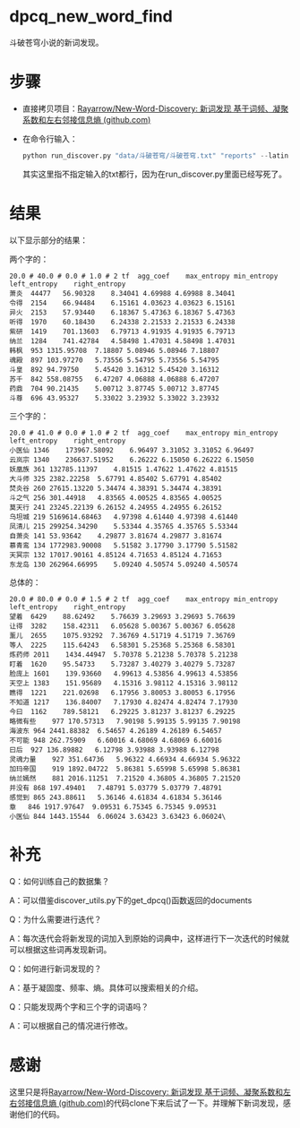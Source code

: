 # dpcq_new_word_find
斗破苍穹小说的新词发现。

# 步骤

- 直接拷贝项目：[Rayarrow/New-Word-Discovery: 新词发现 基于词频、凝聚系数和左右邻接信息熵 (github.com)](https://github.com/Rayarrow/New-Word-Discovery)

- 在命令行输入：

	```python
	python run_discover.py "data/斗破苍穹/斗破苍穹.txt" "reports" --latin 50 0 0 0 --bigram 20 80 0 1.5 --unigram_2 20 40 0 1 --unigram_3 20 41 0 1 --iteration 2 --verbose 2
	```

	其实这里指不指定输入的txt都行，因为在run_discover.py里面已经写死了。

# 结果

以下显示部分的结果：

两个字的：

```
20.0 # 40.0 # 0.0 # 1.0 # 2	tf	agg_coef	max_entropy	min_entropy	left_entropy	right_entropy
萧炎	44477	56.90328	8.34041	4.69988	4.69988	8.34041
令得	2154	66.94484	6.15161	4.03623	4.03623	6.15161
异火	2153	57.93440	6.18367	5.47363	6.18367	5.47363
听得	1970	60.18430	6.24338	2.21533	2.21533	6.24338
紫研	1419	701.13603	6.79713	4.91935	4.91935	6.79713
纳兰	1284	741.42784	4.58498	1.47031	4.58498	1.47031
韩枫	953	1315.95708	7.18807	5.08946	5.08946	7.18807
魂殿	897	103.97270	5.73556	5.54795	5.73556	5.54795
斗皇	892	94.79750	5.45420	3.16312	5.45420	3.16312
苏千	842	558.08755	6.47207	4.06888	4.06888	6.47207
药鼎	704	90.21435	5.00712	3.87745	5.00712	3.87745
斗尊	696	43.95327	5.33022	3.23932	5.33022	3.23932
```

三个字的：

```
20.0 # 41.0 # 0.0 # 1.0 # 2	tf	agg_coef	max_entropy	min_entropy	left_entropy	right_entropy
小医仙	1346	173967.58092	6.96497	3.31052	3.31052	6.96497
云岚宗	1340	236637.51952	6.26222	6.15050	6.26222	6.15050
妖凰族	361	132785.11397	4.81515	1.47622	1.47622	4.81515
大斗师	325	2382.22258	5.67791	4.85402	5.67791	4.85402
焚炎谷	260	27615.13220	5.34474	4.38391	5.34474	4.38391
斗之气	256	301.44918	4.83565	4.00525	4.83565	4.00525
莫天行	241	23245.22139	6.26152	4.24955	4.24955	6.26152
乌坦城	219	5169614.68463	4.97398	4.61440	4.97398	4.61440
凤清儿	215	299254.34290	5.53344	4.35765	4.35765	5.53344
自萧炎	141	53.93642	4.29877	3.81674	4.29877	3.81674
慕青鸾	134	1772983.90008	5.51582	3.17790	3.17790	5.51582
天冥宗	132	17017.90161	4.85124	4.71653	4.85124	4.71653
东龙岛	130	262964.66995	5.09240	4.50574	5.09240	4.50574
```

总体的：

```
20.0 # 80.0 # 0.0 # 1.5 # 2	tf	agg_coef	max_entropy	min_entropy	left_entropy	right_entropy
望着	6429	88.62492	5.76639	3.29693	3.29693	5.76639
让得	3282	158.42311	6.05628	5.00367	5.00367	6.05628
薰儿	2655	1075.93292	7.36769	4.51719	4.51719	7.36769
等人	2225	115.64243	6.58301	5.25368	5.25368	6.58301
炼药师	2011	1434.44947	5.70378	5.21238	5.70378	5.21238
盯着	1620	95.54733	5.73287	3.40279	3.40279	5.73287
脸庞上	1601	139.93660	4.99613	4.53856	4.99613	4.53856
天空上	1383	151.95689	4.15316	3.98112	4.15316	3.98112
瞧得	1221	221.02698	6.17956	3.80053	3.80053	6.17956
不知道	1217	136.84007	7.17930	4.82474	4.82474	7.17930
今曰	1162	789.58121	6.29225	3.81237	3.81237	6.29225
略微有些	977	170.57313	7.90198	5.99135	5.99135	7.90198
海波东	964	2441.88382	6.54657	4.26189	4.26189	6.54657
不可能	948	262.75909	6.60016	4.68069	4.68069	6.60016
曰后	927	136.89882	6.12798	3.93988	3.93988	6.12798
灵魂力量	927	351.64736	5.96322	4.66934	4.66934	5.96322
加玛帝国	919	1892.04722	5.86381	5.65998	5.65998	5.86381
纳兰嫣然	881	2016.11251	7.21520	4.36805	4.36805	7.21520
并没有	868	197.49401	7.48791	5.03779	5.03779	7.48791
感觉到	865	243.88611	5.36146	4.61834	4.61834	5.36146
章 	846	1917.97647	9.09531	6.75345	6.75345	9.09531
小医仙	844	1443.15544	6.06024	3.63423	3.63423	6.06024\
```

# 补充

Q：如何训练自己的数据集？

A：可以借鉴discover_utils.py下的get_dpcq()函数返回的documents

Q：为什么需要进行迭代？

A：每次迭代会将新发现的词加入到原始的词典中，这样进行下一次迭代的时候就可以根据这些词再发现新词。

Q：如何进行新词发现的？

A：基于凝固度、频率、熵。具体可以搜索相关的介绍。

Q：只能发现两个字和三个字的词语吗？

A：可以根据自己的情况进行修改。

# 感谢

这里只是将[Rayarrow/New-Word-Discovery: 新词发现 基于词频、凝聚系数和左右邻接信息熵 (github.com)](https://github.com/Rayarrow/New-Word-Discovery)的代码clone下来后试了一下。并理解下新词发现，感谢他们的代码。



